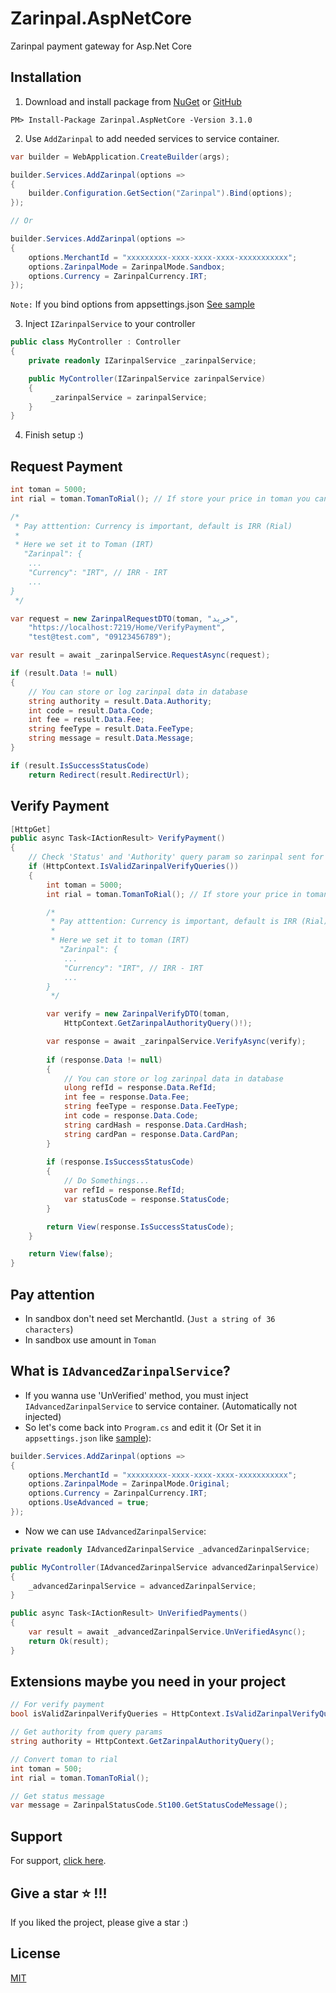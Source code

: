 # Zarinpal.AspNetCore

Zarinpal payment gateway for Asp.Net Core
## Installation
1. Download and install package from [NuGet](https://www.nuget.org/packages/Zarinpal.AspNetCore) or [GitHub](https://github.com/MehdiMst00/Zarinpal.AspNetCore)

```
PM> Install-Package Zarinpal.AspNetCore -Version 3.1.0
```

2. Use `AddZarinpal` to add needed services to service container.
```c#
var builder = WebApplication.CreateBuilder(args);

builder.Services.AddZarinpal(options =>
{
    builder.Configuration.GetSection("Zarinpal").Bind(options);
});

// Or 

builder.Services.AddZarinpal(options =>
{
    options.MerchantId = "xxxxxxxxx-xxxx-xxxx-xxxx-xxxxxxxxxxx";
    options.ZarinpalMode = ZarinpalMode.Sandbox;
    options.Currency = ZarinpalCurrency.IRT;
});
```
`Note:` If you bind options from appsettings.json [See sample](https://github.com/MehdiMst00/Zarinpal.AspNetCore/blob/net8.0/samples/Zarinpal.AspNetCore.Sample/appsettings.json)

3. Inject `IZarinpalService` to your controller

```c#
public class MyController : Controller
{
    private readonly IZarinpalService _zarinpalService;

    public MyController(IZarinpalService zarinpalService)
    {
         _zarinpalService = zarinpalService;
    }
}
```

4. Finish setup :)

## Request Payment
```c#
int toman = 5000;
int rial = toman.TomanToRial(); // If store your price in toman you can use TomanToRial extension

/*
 * Pay atttention: Currency is important, default is IRR (Rial)
 *
 * Here we set it to Toman (IRT)
   "Zarinpal": {
    ... 
    "Currency": "IRT", // IRR - IRT
    ...
}
 */

var request = new ZarinpalRequestDTO(toman, "خرید",
    "https://localhost:7219/Home/VerifyPayment",
    "test@test.com", "09123456789");

var result = await _zarinpalService.RequestAsync(request);

if (result.Data != null)
{
    // You can store or log zarinpal data in database
    string authority = result.Data.Authority;
    int code = result.Data.Code;
    int fee = result.Data.Fee;
    string feeType = result.Data.FeeType;
    string message = result.Data.Message;
}

if (result.IsSuccessStatusCode)
    return Redirect(result.RedirectUrl);
```

## Verify Payment
```c#
[HttpGet]
public async Task<IActionResult> VerifyPayment()
{
    // Check 'Status' and 'Authority' query param so zarinpal sent for us
    if (HttpContext.IsValidZarinpalVerifyQueries())
    {
        int toman = 5000;
        int rial = toman.TomanToRial(); // If store your price in toman you can use TomanToRial extension

        /*
         * Pay atttention: Currency is important, default is IRR (Rial)
         *
         * Here we set it to toman (IRT)
           "Zarinpal": {
            ... 
            "Currency": "IRT", // IRR - IRT
            ...
        }
         */

        var verify = new ZarinpalVerifyDTO(toman,
            HttpContext.GetZarinpalAuthorityQuery()!);

        var response = await _zarinpalService.VerifyAsync(verify);
        
        if (response.Data != null)
        {
            // You can store or log zarinpal data in database
            ulong refId = response.Data.RefId;
            int fee = response.Data.Fee;
            string feeType = response.Data.FeeType;
            int code = response.Data.Code;
            string cardHash = response.Data.CardHash;
            string cardPan = response.Data.CardPan;
        }
        
        if (response.IsSuccessStatusCode)
        {
            // Do Somethings...
            var refId = response.RefId;
            var statusCode = response.StatusCode;
        }

        return View(response.IsSuccessStatusCode);
    }

    return View(false);
}
```

## Pay attention
- In sandbox don't need set MerchantId. (`Just a string of 36 characters`)
- In sandbox use amount in `Toman`

## What is `IAdvancedZarinpalService`?
- If you wanna use 'UnVerified' method, you must inject `IAdvancedZarinpalService` to service container. (Automatically not injected)
- So let's come back into `Program.cs` and edit it (Or Set it in `appsettings.json` like [sample](https://github.com/MehdiMst00/Zarinpal.AspNetCore/blob/master/samples/Zarinpal.AspNetCore.Sample/appsettings.json)): 
```c#
builder.Services.AddZarinpal(options =>
{
    options.MerchantId = "xxxxxxxxx-xxxx-xxxx-xxxx-xxxxxxxxxxx";
    options.ZarinpalMode = ZarinpalMode.Original;
    options.Currency = ZarinpalCurrency.IRT;
    options.UseAdvanced = true;
});
```
- Now we can use `IAdvancedZarinpalService`:
```c#
private readonly IAdvancedZarinpalService _advancedZarinpalService;

public MyController(IAdvancedZarinpalService advancedZarinpalService)
{
    _advancedZarinpalService = advancedZarinpalService;
}

public async Task<IActionResult> UnVerifiedPayments()
{
    var result = await _advancedZarinpalService.UnVerifiedAsync();
    return Ok(result);
}
```

## Extensions maybe you need in your project
```c#
// For verify payment
bool isValidZarinpalVerifyQueries = HttpContext.IsValidZarinpalVerifyQueries();

// Get authority from query params
string authority = HttpContext.GetZarinpalAuthorityQuery();

// Convert toman to rial
int toman = 500;
int rial = toman.TomanToRial();

// Get status message
var message = ZarinpalStatusCode.St100.GetStatusCodeMessage();
```
## Support
For support, [click here](https://github.com/MehdiMst00#-you-can-reach-me-on).

## Give a star ⭐️ !!!
If you liked the project, please give a star :)

## License
[MIT](https://github.com/MehdiMst00/Zarinpal.AspNetCore/blob/master/LICENSE.txt)
